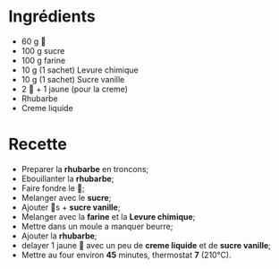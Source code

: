 # Ingrédients
* 60 g :butter:
* 100 g sucre
* 100 g farine
* 10 g (1 sachet) Levure chimique
* 10 g (1 sachet) Sucre vanille
* 2 :egg: + 1 jaune (pour la creme)
* Rhubarbe
* Creme liquide


# Recette
* Preparer la **rhubarbe** en troncons;
* Ebouillanter la **rhubarbe**;
* Faire fondre le :butter:;
* Melanger avec le **sucre**;
* Ajouter :egg:s + **sucre  vanille**;
* Melanger avec la **farine** et la **Levure chimique**;
* Mettre dans un moule a manquer beurre;
* Ajouter la **rhubarbe**;
* delayer 1 jaune :egg: avec un peu de **creme liquide** et de **sucre vanille**;
* Mettre au four environ **45** minutes, thermostat **7** (210°C).
